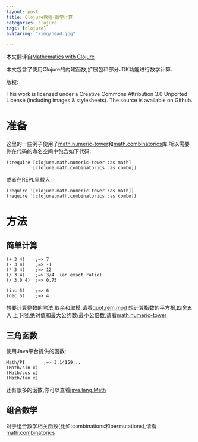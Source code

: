 ```yaml
---
layout: post
title: Clojure教程-数学计算
categories: clojure
tags: [clojure]
avatarimg: "/img/head.jpg"

---
```



本文翻译自[Mathematics with Clojure](http://clojure-doc.org/articles/cookbooks/math.html)

本文包含了使用Clojure的内建函数,扩展包和部分JDK功能进行数学计算.

版权:

This work is licensed under a Creative Commons Attribution 3.0 Unported
License (including images & stylesheets). The source is available on
Github.

准备
====

这里的一些例子使用了[math.numeric-tower](https://github.com/clojure/math.numeric-tower)和[math.combinatorics](https://github.com/clojure/math.combinatorics)库.所以需要
你在代码的命名空间中包含如下代码:

``` {.clojure}
(:require [clojure.math.numeric-tower :as math]
          [clojure.math.combinatorics :as combo])
```

或者在REPL里载入:

``` {.clojure}
(require '[clojure.math.numeric-tower :as math])
(require '[clojure.math.combinatorics :as combo])
```

方法
====

简单计算
--------

``` {.clojure}
(+ 3 4)    ;=> 7
(- 3 4)    ;=> -1
(* 3 4)    ;=> 12
(/ 3 4)    ;=> 3/4  (an exact ratio)
(/ 3.0 4)  ;=> 0.75

(inc 5)    ;=> 6
(dec 5)    ;=> 4
```

想要计算整数的除法,取余和取模,请看[quot](http://clojuredocs.org/clojure_core/clojure.core/quot),[rem](http://clojuredocs.org/clojure_core/clojure.core/rem),[mod](http://clojuredocs.org/clojure_core/clojure.core/mod)
想计算指数的平方根,四舍五入,上下限,绝对值和最大公约数/最小公倍数,请看[math.numeric-tower](http://clojure.github.com/math.numeric-tower/)

三角函数
--------

使用Java平台提供的函数:

``` {.clojure}
Math/PI       ;=> 3.14159...
(Math/sin x)
(Math/cos x)
(Math/tan x)
```

还有很多的函数,你可以查看[java.lang.Math](http://docs.oracle.com/javase/7/docs/api/java/lang/Math.html)

组合数学
--------

对于组合数学相关函数(比如:combinations和permutations),请看[math.combinatorics](http://clojure.github.com/math.combinatorics/)


